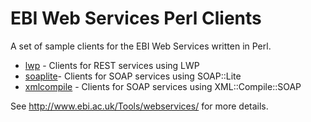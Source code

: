 # EBI Web Services Perl Clients

A set of sample clients for the EBI Web Services written in Perl.

* [lwp](lwp/) - Clients for REST services using LWP
* [soaplite](soaplite/)- Clients for SOAP services using SOAP::Lite
* [xmlcompile](xmlcompile/) - Clients for SOAP services using XML::Compile::SOAP

See http://www.ebi.ac.uk/Tools/webservices/ for more details.
